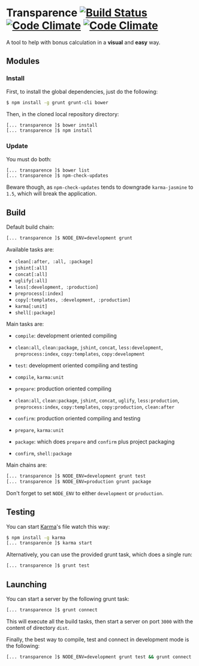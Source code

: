 # Transparence [![Build Status](https://travis-ci.org/notdryft/transparence.svg?branch=master)](https://travis-ci.org/notdryft/transparence) [![Code Climate](https://codeclimate.com/github/notdryft/transparence.png)](https://codeclimate.com/github/notdryft/transparence) [![Code Climate](https://codeclimate.com/github/notdryft/transparence/coverage.png)](https://codeclimate.com/github/notdryft/transparence)

A tool to help with bonus calculation in a **visual** and **easy** way.


## Modules

### Install

First, to install the global dependencies, just do the following:
```bash
$ npm install -g grunt grunt-cli bower
```

Then, in the cloned local repository directory:
```bash
[... transparence ]$ bower install
[... transparence ]$ npm install
```

### Update

You must do both:
```bash
[... transparence ]$ bower list
[... transparence ]$ npm-check-updates
```

Beware though, as `npm-check-updates` tends to downgrade `karma-jasmine` to `1.5`, which will break the application.

## Build

Default build chain:
```bash
[... transparence ]$ NODE_ENV=development grunt
```

Available tasks are:
* `clean[:after, :all, :package]`
* `jshint[:all]`
* `concat[:all]`
* `uglify[:all]`
* `less[:development, :production]`
* `preprocess[:index]`
* `copy[:templates, :development, :production]`
* `karma[:unit]`
* `shell[:package]`

Main tasks are:
* `compile`: development oriented compiling
 - `clean:all`, `clean:package`, `jshint`, `concat`, `less:development`, `preprocess:index`, `copy:templates`, `copy:development`
* `test`: development oriented compiling and testing
 - `compile`, `karma:unit`
* `prepare`: production oriented compiling
 - `clean:all`, `clean:package`, `jshint`, `concat`, `uglify`, `less:production`, `preprocess:index`, `copy:templates`, `copy:production`, `clean:after`
* `confirm`: production oriented compiling and testing
 - `prepare`, `karma:unit`
* `package`: which does `prepare` and `confirm` plus project packaging
 - `confirm`, `shell:package`

Main chains are:
```bash
[... transparence ]$ NODE_ENV=development grunt test
[... transparence ]$ NODE_ENV=production grunt package
```

Don't forget to set `NODE_ENV` to either `development` or `production`.

## Testing

You can start [Karma](http://karma-runner.github.io/)'s file watch this way:

```bash
$ npm install -g karma
[... transparence ]$ karma start
```

Alternatively, you can use the provided grunt task, which does a single run:

```bash
[... transparence ]$ grunt test
```

## Launching

You can start a server by the following grunt task:
```bash
[... transparence ]$ grunt connect
```

This will execute all the build tasks, then start a server on port `3000` with the content of directory `dist`.

Finally, the best way to compile, test and connect in development mode is the following:
```bash
[... transparence ]$ NODE_ENV=development grunt test && grunt connect
```

